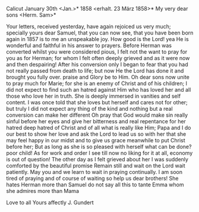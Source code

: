  Calicut January 30th <Jan.>* 1858
 <erhalt. 23 März 1858>*
My very dear sons <Herm. Sam>*

Your letters, received yesterday, have again rejoiced us very much; specially yours dear Samuel, that you can now see, that you have been born again in 1857 is to me an unspeakable joy. How good is the Lord! yea He is wonderful and faithful in his answer to prayers. Before Herman was converted whilst you were considered pious, I felt not the want to pray for you as for Herman; for whom I felt often deeply grieved and as it were now and then despairing! After his conversion only I began to fear that you had not really passed from death to life; but now He the Lord has done it and brought you fully over. praise and Glory be to Him. Oh dear sons now unite to pray much for Marie; for she is an enemy of Christ and of his children; I did not expect to find such an hatred against Him who has loved her and all those who love her in truth. She is deeply immersed in vanities and self content. I was once told that she loves but herself and cares not for other; but truly I did not expect any thing of the kind and nothing but a real conversion can make her different Oh pray that God would make sin really sinful before her eyes and give her bitterness and real repentance for her hatred deep hatred of Christ and of all what is really like Him; Papa and I do our best to show her love and ask the Lord to lead us so with her that she may feel happy in our midst and to give us grace meanwhile to put Christ before her; But as long as she is so pleased with herself what can be done? poor child! As for work and order I see till now no liking for it at all, economy is out of question! The other day as I felt grieved about her I was suddenly comforted by the beautiful promise Remain still and wait on the Lord wait patiently. May you and we learn to wait in praying continually. I am soon tired of praying and of course of waiting so help us dear brothers! She hates Herman more than Samuel do not say all this to tante Emma whom she admires more than Mama

Love to all
 Yours affectly
 J. Gundert

